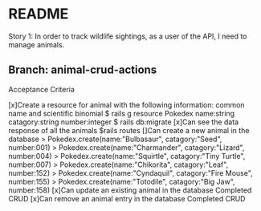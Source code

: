 # README

Story 1: In order to track wildlife sightings, as a user of the API, I need to manage animals.

## Branch: animal-crud-actions

Acceptance Criteria

[x]Create a resource for animal with the following information: common name and scientific binomial
    $ rails g resource Pokedex name:string catagory:string number:integer
    $ rails db:migrate
[x]Can see the data response of all the animals
    $rails routes 
[]Can create a new animal in the database
    > Pokedex.create(name:"Bulbasaur", catagory:"Seed", number:001)
    > Pokedex.create(name:"Charmander", catagory:"Lizard", number:004)
    > Pokedex.create(name:"Squirtle", catagory:"Tiny Turtle", number:007)
    > Pokedex.create(name:"Chikorita", catagory:"Leaf", number:152)
    > Pokedex.create(name:"Cyndaquil", catagory:"Fire Mouse", number:155)
    > Pokedex.create(name:"Totodile", catagory:"Big Jaw", number:158)
[x]Can update an existing animal in the database
    Completed CRUD
[x]Can remove an animal entry in the database
    Completed CRUD
